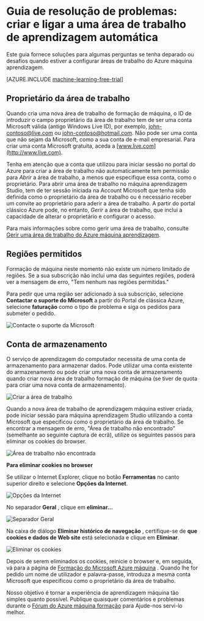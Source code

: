 <properties
    pageTitle="Resolução de problemas: Criar e ligar a uma área de trabalho de aprendizagem máquina | Microsoft Azure"
    description="Soluções para problemas comuns em criar e ligar a uma área de trabalho do Azure máquina aprendizagem"
    services="machine-learning"
    documentationCenter=""
    authors="garyericson"
    manager="jhubbard"
    editor="cgronlun"/>

<tags
    ms.service="machine-learning"
    ms.workload="data-services"
    ms.tgt_pltfrm="na"
    ms.devlang="na"
    ms.topic="article"
    ms.date="09/09/2016"
    ms.author="garye"/>


# <a name="troubleshooting-guide-create-and-connect-to-an-machine-learning-workspace"></a>Guia de resolução de problemas: criar e ligar a uma área de trabalho de aprendizagem automática

Este guia fornece soluções para algumas perguntas se tenha deparado ou desafios quando estiver a configurar áreas de trabalho do Azure máquina aprendizagem.

[AZURE.INCLUDE [machine-learning-free-trial](../../includes/machine-learning-free-trial.md)]

## <a name="workspace-owner"></a>Proprietário da área de trabalho

Quando cria uma nova área de trabalho de formação de máquina, o ID de introduzir o campo proprietário da área de trabalho tem de ser uma conta Microsoft válida (antigo Windows Live ID), por exemplo, john-contoso@live.com ou john-contoso@hotmail.com. Não pode ser uma conta que não sejam da Microsoft, como a sua conta de e-mail empresarial. Para criar uma conta Microsoft gratuita, aceda a [www.live.com](http://www.live.com).

Tenha em atenção que a conta que utilizou para iniciar sessão no portal do Azure para criar a área de trabalho não automaticamente tem permissão para *Abrir* a área de trabalho, a menos que especifique essa conta, como o proprietário. Para abrir uma área de trabalho no máquina aprendizagem Studio, tem de ter sessão iniciada na Account Microsoft que tenha sido definida como o proprietário da área de trabalho ou é necessário receber um convite ao proprietário para aderir a área de trabalho. A partir do portal clássico Azure pode, no entanto, *Gerir* a área de trabalho, que inclui a capacidade de alterar o proprietário e configurar o acesso.

Para mais informações sobre como gerir uma área de trabalho, consulte [Gerir uma área de trabalho do Azure máquina aprendizagem].

[Gerir uma área de trabalho do Azure máquina aprendizagem]: machine-learning-manage-workspace.md

## <a name="allowed-regions"></a>Regiões permitidos

Formação de máquina neste momento não existe um número limitado de regiões. Se a sua subscrição não inclui uma das seguintes regiões, poderá ver a mensagem de erro, "Tem nenhum nas regiões permitidas."

Para pedir que uma região ser adicionado à sua subscrição, selecione **Contactar o suporte do Microsoft** a partir do Portal de clássica Azure, selecione **faturação** como o tipo de problema e siga os pedidos para submeter o pedido.

![Contacte o suporte da Microsoft][screen1]

## <a name="storage-account"></a>Conta de armazenamento

O serviço de aprendizagem do computador necessita de uma conta de armazenamento para armazenar dados. Pode utilizar uma conta existente do armazenamento ou pode criar uma nova conta de armazenamento quando criar nova área de trabalho formação de máquina (se tiver de quota para criar uma nova conta de armazenamento).

<!-- These instructions no longer work, but I'm not sure what to replace them with
To see if you can create a new storage account, in the Classic Portal, go to **Settings** and then click **Usage**.
-->

![Criar a área de trabalho][screen2]

Quando a nova área de trabalho de aprendizagem máquina estiver criada, pode iniciar sessão para máquina aprendizagem Studio utilizando a conta Microsoft que especificou como o proprietário da área de trabalho. Se encontrar a mensagem de erro, "Área de trabalho não encontrado" (semelhante ao seguinte captura de ecrã), utilize os seguintes passos para eliminar os cookies do browser.

![Área de trabalho não encontrada][screen3]

**Para eliminar cookies no browser**

Se utilizar o Internet Explorer, clique no botão **Ferramentas** no canto superior direito e selecione **Opções da Internet**.  

![Opções da Internet][screen4]

No separador **Geral** , clique em **eliminar...**

![Separador Geral][screen5]

Na caixa de diálogo **Eliminar histórico de navegação** , certifique-se de **que cookies e dados de Web site** está selecionada e clique em **Eliminar**.

![Eliminar os cookies][screen6]

Depois de serem eliminados os cookies, reinicie o browser e, em seguida, vá para a página de [Formação do Microsoft Azure máquina](https://studio.azureml.net) . Quando lhe for pedido um nome de utilizador e palavra-passe, introduza a mesma conta Microsoft que especificou como o proprietário da área de trabalho.

Nosso objetivo é tornar a experiência de aprendizagem máquina tão simples quanto possível. Publique quaisquer comentários e problemas durante o [Fórum do Azure máquina formação](http://social.msdn.microsoft.com/Forums/windowsazure/home?forum=MachineLearning) para Ajude-nos servi-lo melhor.

[screen1]:media/machine-learning-troubleshooting-creating-ml-workspace/screen1.png
[screen2]:media/machine-learning-troubleshooting-creating-ml-workspace/screen2.png
[screen3]:media/machine-learning-troubleshooting-creating-ml-workspace/screen3.png
[screen4]:media/machine-learning-troubleshooting-creating-ml-workspace/screen4.png
[screen5]:media/machine-learning-troubleshooting-creating-ml-workspace/screen5.png
[screen6]:media/machine-learning-troubleshooting-creating-ml-workspace/screen6.png
